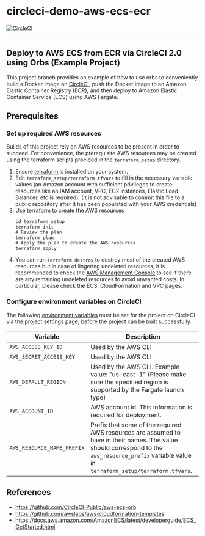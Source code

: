 circleci-demo-aws-ecs-ecr
=========================

[![CircleCI](https://circleci.com/gh/CircleCI-Public/circleci-demo-aws-ecs-ecr.svg?style=svg)](https://circleci.com/gh/CircleCI-Public/circleci-demo-aws-ecs-ecr)

---

## Deploy to AWS ECS from ECR via CircleCI 2.0 using Orbs (Example Project)
This project branch provides an example of how to use orbs to conveniently build a Docker image on [CircleCI](https://circleci.com), push the Docker image to an Amazon Elastic Container Registry (ECR), and then deploy to Amazon Elastic Container Service (ECS) using AWS Fargate.

## Prerequisites
### Set up required AWS resources
Builds of this project rely on AWS resources to be present in order to succeed. For convenience, the prerequisite AWS resources may be created using the terraform scripts procided in the `terraform_setup` directory.
1. Ensure [terraform](https://www.terraform.io/) is installed on your system.
2. Edit `terraform_setup/terraform.tfvars` to fill in the necessary variable values (an Amazon account with sufficient privileges to create resources like an IAM account, VPC, EC2 instances, Elastic Load Balancer, etc is required). (It is not advisable to commit this file to a public repository after it has been populated with your AWS credentials)
3. Use terraform to create the AWS resources
    ```
    cd terraform_setup
    terraform init
    # Review the plan
    terraform plan
    # Apply the plan to create the AWS resources
    terraform apply
    ```
4. You can run `terraform destroy` to destroy most of the created AWS resources but in case of lingering undeleted resources, it is recommended to check the [AWS Management Console](https://console.aws.amazon.com/) to see if there are any remaining undeleted resources to avoid unwanted costs. In particular, please check the ECS, CloudFormation and VPC pages.

### Configure environment variables on CircleCI
The following [environment variables](https://circleci.com/docs/2.0/env-vars/#setting-an-environment-variable-in-a-project) must be set for the project on CircleCI via the project settings page, before the project can be built successfully.


| Variable                       | Description                                               |
| ------------------------------ | --------------------------------------------------------- |
| `AWS_ACCESS_KEY_ID`            | Used by the AWS CLI                                       |
| `AWS_SECRET_ACCESS_KEY `       | Used by the AWS CLI                                       |
| `AWS_DEFAULT_REGION`           | Used by the AWS CLI. Example value: "us-east-1" (Please make sure the specified region is supported by the Fargate launch type)                          |
| `AWS_ACCOUNT_ID`               | AWS account id. This information is required for deployment.                                   |
| `AWS_RESOURCE_NAME_PREFIX`     | Prefix that some of the required AWS resources are assumed to have in their names. The value should correspond to the `aws_resource_prefix` variable value in `terraform_setup/terraform.tfvars`.                             |

## References
- https://github.com/CircleCI-Public/aws-ecs-orb
- https://github.com/awslabs/aws-cloudformation-templates
- https://docs.aws.amazon.com/AmazonECS/latest/developerguide/ECS_GetStarted.html
